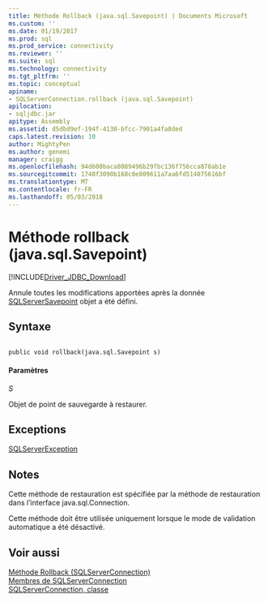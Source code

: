 ```yaml
---
title: Méthode Rollback (java.sql.Savepoint) | Documents Microsoft
ms.custom: ''
ms.date: 01/19/2017
ms.prod: sql
ms.prod_service: connectivity
ms.reviewer: ''
ms.suite: sql
ms.technology: connectivity
ms.tgt_pltfrm: ''
ms.topic: conceptual
apiname:
- SQLServerConnection.rollback (java.sql.Savepoint)
apilocation:
- sqljdbc.jar
apitype: Assembly
ms.assetid: d5dbd9ef-194f-4130-bfcc-7901a4fa8ded
caps.latest.revision: 10
author: MightyPen
ms.author: genemi
manager: craigg
ms.openlocfilehash: 94d600baca8089496b29fbc136f756cca878ab1e
ms.sourcegitcommit: 1740f3090b168c0e809611a7aa6fd514075616bf
ms.translationtype: MT
ms.contentlocale: fr-FR
ms.lasthandoff: 05/03/2018
---
```

# <a name="rollback-method-javasqlsavepoint"></a>Méthode rollback (java.sql.Savepoint)
[!INCLUDE[Driver_JDBC_Download](../../../includes/driver_jdbc_download.md)]

  Annule toutes les modifications apportées après la donnée [SQLServerSavepoint](../../../connect/jdbc/reference/sqlserversavepoint-class.md) objet a été défini.  
  
## <a name="syntax"></a>Syntaxe  
  
```  
  
public void rollback(java.sql.Savepoint s)  
```  
  
#### <a name="parameters"></a>Paramètres  
 *S*  
  
 Objet de point de sauvegarde à restaurer.  
  
## <a name="exceptions"></a>Exceptions  
 [SQLServerException](../../../connect/jdbc/reference/sqlserverexception-class.md)  
  
## <a name="remarks"></a>Notes  
 Cette méthode de restauration est spécifiée par la méthode de restauration dans l’interface java.sql.Connection.  
  
 Cette méthode doit être utilisée uniquement lorsque le mode de validation automatique a été désactivé.  
  
## <a name="see-also"></a>Voir aussi  
 [Méthode Rollback &#40;SQLServerConnection&#41;](../../../connect/jdbc/reference/rollback-method-sqlserverconnection.md)   
 [Membres de SQLServerConnection](../../../connect/jdbc/reference/sqlserverconnection-members.md)   
 [SQLServerConnection, classe](../../../connect/jdbc/reference/sqlserverconnection-class.md)  
  
  
